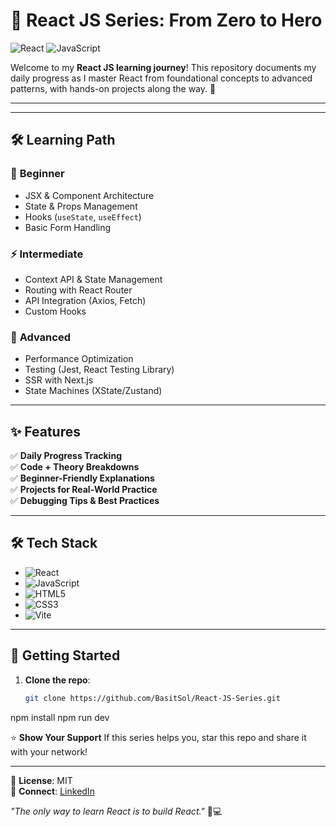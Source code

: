 # 🚀 React JS Series: From Zero to Hero 

![React](https://img.shields.io/badge/React-20232A?style=for-the-badge&logo=react&logoColor=61DAFB) ![JavaScript](https://img.shields.io/badge/JavaScript-F7DF1E?style=for-the-badge&logo=javascript&logoColor=black)

Welcome to my **React JS learning journey**! This repository documents my daily progress as I master React from foundational concepts to advanced patterns, with hands-on projects along the way. 🌟

---


---

## 🛠️ Learning Path

### 🔰 **Beginner**
- JSX & Component Architecture
- State & Props Management
- Hooks (`useState`, `useEffect`)
- Basic Form Handling

### ⚡ **Intermediate**
- Context API & State Management
- Routing with React Router
- API Integration (Axios, Fetch)
- Custom Hooks

### 🧠 **Advanced**
- Performance Optimization
- Testing (Jest, React Testing Library)
- SSR with Next.js
- State Machines (XState/Zustand)

---


## ✨ Features
✅ **Daily Progress Tracking**  
✅ **Code + Theory Breakdowns**  
✅ **Beginner-Friendly Explanations**  
✅ **Projects for Real-World Practice**  
✅ **Debugging Tips & Best Practices**

---

## 🛠️ Tech Stack
- ![React](https://img.shields.io/badge/React-61DAFB?logo=react&logoColor=white)
- ![JavaScript](https://img.shields.io/badge/JavaScript-ES6+-yellow)
- ![HTML5](https://img.shields.io/badge/HTML5-E34F26?logo=html5&logoColor=white)
- ![CSS3](https://img.shields.io/badge/CSS3-1572B6?logo=css3&logoColor=white)
- ![Vite](https://img.shields.io/badge/Vite-646CFF?logo=vite&logoColor=white)

---

## 🚀 Getting Started
1. **Clone the repo**:
   ```bash
   git clone https://github.com/BasitSol/React-JS-Series.git

npm install
npm run dev

⭐ **Show Your Support**
If this series helps you, star this repo and share it with your network!

---

📜 **License**: MIT  
🔗 **Connect**: [LinkedIn](https://www.linkedin.com/in/muhammad-basit-1708a3307/)

*"The only way to learn React is to build React."* 🧑💻
